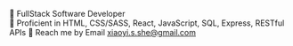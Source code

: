 🌱 FullStack Software Developer <br/>
🚀 Proficient in HTML, CSS/SASS, React, JavaScript, SQL, Express, RESTful APIs
💌 Reach me by Email xiaoyi.s.she@gmail.com

